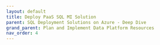 ```yaml
---
layout: default
title: Deploy PaaS SQL MI Solution
parent: SQL Deployment Solutions on Azure - Deep Dive
grand_parent: Plan and Implement Data Platform Resources
nav_order: 4
---
```

